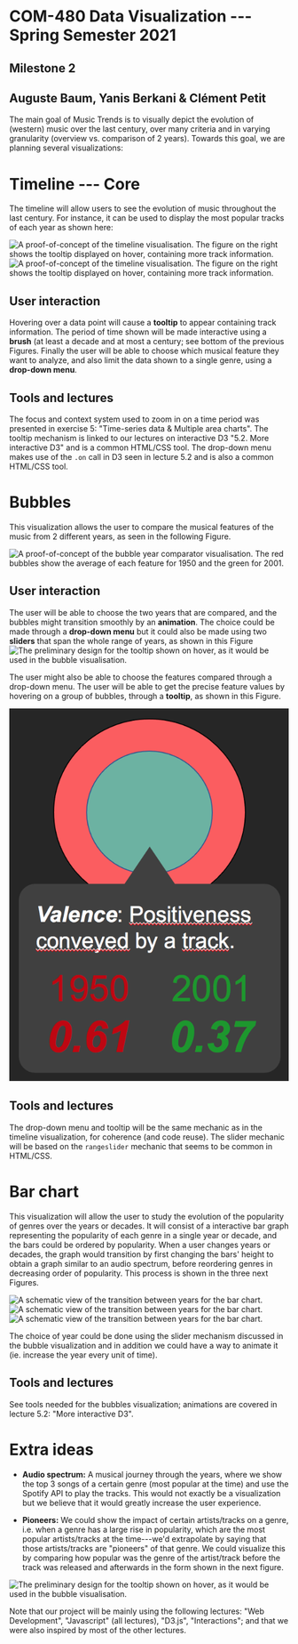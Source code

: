 # COM-480 Data Visualization --- Spring Semester 2021
## Milestone 2

## Auguste Baum, Yanis Berkani & Clément Petit

The main goal of Music Trends is to visually depict the evolution of
(western) music over the last century, over many criteria and in varying
granularity (overview vs. comparison of 2 years). Towards this goal, we
are planning several visualizations:

# Timeline --- Core

The timeline will allow users to see the evolution of music throughout
the last century. For instance, it can be used to display the most
popular tracks of each year as shown here:

![A proof-of-concept of the timeline visualisation. The figure on the
right shows the tooltip displayed on hover, containing more track
information.](figures/timeline_1.png)
![A proof-of-concept of the timeline visualisation. The figure on the
right shows the tooltip displayed on hover, containing more track
information.](figures/timeline_2.png)

## User interaction

Hovering over a data point will cause a **tooltip** to appear containing
track information. The period of time shown will be made interactive
using a **brush** (at least a decade and at most a century; see bottom
of the previous Figures.
Finally the user will be able to choose
which musical feature they want to analyze, and also limit the data
shown to a single genre, using a **drop-down menu**.

## Tools and lectures

The focus and context system used to zoom in on a time period was
presented in exercise 5: "Time-series data & Multiple area charts". The
tooltip mechanism is linked to our lectures on interactive D3 "5.2. More
interactive D3" and is a common HTML/CSS tool. The drop-down menu makes
use of the `.on` call in D3 seen in lecture 5.2 and is also a common
HTML/CSS tool.

# Bubbles

This visualization allows the user to compare the musical features of
the music from 2 different years, as seen in the following Figure.

![A proof-of-concept of the bubble year comparator visualisation. The
red bubbles show the average of each feature for 1950 and the green for
2001.](figures/bubble-viz.png)

## User interaction

The user will be able to choose the two years that are compared, and the
bubbles might transition smoothly by an **animation**. The choice could
be made through a **drop-down menu** but it could also be made using two
**sliders** that span the whole range of years, as shown in this Figure
![The preliminary design for the tooltip shown on hover, as it would be
used in the bubble visualisation.](figures/cursors.png)

The user might also be able to choose the
features compared through a drop-down menu. The user will be able to get
the precise feature values by hovering on a group of bubbles, through a
**tooltip**, as shown in this Figure.

![The preliminary design for the tooltip shown on hover, as it would be used in the bubble visualisation.](figures/tooltip.png)

## Tools and lectures

The drop-down menu and tooltip will be the same mechanic as in the
timeline visualization, for coherence (and code reuse). The slider
mechanic will be based on the `rangeslider` mechanic that seems to be
common in HTML/CSS.

# Bar chart

This visualization will allow the user to study the evolution of the
popularity of genres over the years or decades. It will consist of a
interactive bar graph representing the popularity of each genre in a
single year or decade, and the bars could be ordered by popularity. When
a user changes years or decades, the graph would transition by first
changing the bars' height to obtain a graph similar to an audio
spectrum, before reordering genres in decreasing order of popularity.
This process is shown in the three next Figures.

![A schematic view of the transition between years for the bar
chart.](figures/bar_chart1.png)
![A schematic view of the transition between years for the bar
chart.](figures/bar_chart2.png)
![A schematic view of the transition between years for the bar
chart.](figures/bar_chart3.png)


The choice of year could be done using the slider mechanism discussed in
the bubble visualization and in addition we could have a way to animate
it (ie. increase the year every unit of time).

## Tools and lectures

See tools needed for the bubbles visualization; animations are covered
in lecture 5.2: "More interactive D3".

# Extra ideas

-   **Audio spectrum:** A musical journey through the years, where we
    show the top 3 songs of a certain genre (most popular at the time)
    and use the Spotify API to play the tracks. This would not exactly
    be a visualization but we believe that it would greatly increase the
    user experience.

-   **Pioneers:** We could show the impact of certain artists/tracks on
    a genre, i.e. when a genre has a large rise in popularity, which are
    the most popular artists/tracks at the time---we'd extrapolate by
    saying that those artists/tracks are "pioneers" of that genre. We
    could visualize this by comparing how popular was the genre of the
    artist/track before the track was released and afterwards in the
    form shown in the next figure.

![The preliminary design for the tooltip shown on hover, as it would be
used in the bubble visualisation.](figures/disney.png)

Note that our project will be mainly using the following lectures: "Web
Development", "Javascript" (all lectures), "D3.js", "Interactions"; and
that we were also inspired by most of the other lectures.
